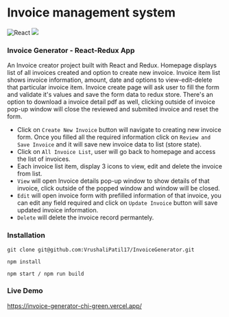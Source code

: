 # Invoice management system
![React](https://img.shields.io/badge/react-%2320232a.svg?style=for-the-badge&logo=react&logoColor=%2361DAFB) ![](https://img.shields.io/badge/bootstrap-%23563D7C.svg?style=for-the-badge&logo=bootstrap&logoColor=white)

### Invoice Generator - React-Redux App 

An Invoice creator project built with React and Redux. Homepage displays list of all invoices created and option to create new invoice. Invoice item list shows invoice information, amount, date and options to view-edit-delete that particular invoice item. 
Invoice create page will ask user to fill the form and validate it's values and save the form data to redux store. There's an option to download a invoice detail pdf as well, clicking outside of invoice pop-up window will close the reviewed and submited invoice and reset the form. 

- Click on `Create New Invoice` button will navigate to creating new invoice form. Once you filled all the required information click on `Review and Save Invoice` and it will save new invoice data to list (store state).
- Click on `All Invoice List`, user will go back to homepage and access the list of invoices.
- Each invoice list item, display 3 icons to view, edit and delete the invoice from list.
- `View` will open Invoice details pop-up window to show details of that invoice, click outside of the popped window and window will be closed.
- `Edit` will open invoice form with prefilled information of that invoice, you can edit any field required and click on `Update Invoice` button will save updated invoice information.
- `Delete` will delete the invoice record permantely. 

### Installation

```
git clone git@github.com:VrushaliPatil17/InvoiceGenerator.git

npm install

npm start / npm run build
```
### Live Demo

https://invoice-generator-chi-green.vercel.app/
